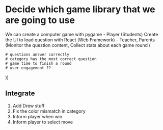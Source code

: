 # Decide which game library that we are going to use
We can create a computer game with pygame - Player (Students)
Create the UI to load question with React (Web Framework) - Teacher, Parents
(Monitor the question content, Collect stats about each game round (

    # questions answer correctly
    # category has the most correct question
    # game time to finish a round
    # user engagement ??
))
 
## Integrate

1. Add Drew stuff
2. Fix the color mismatch in category
3. Inform player when win
4. Inform player to select move